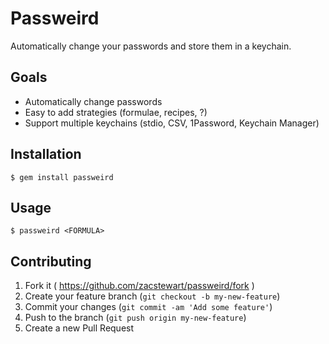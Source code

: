 # Passweird

Automatically change your passwords and store them in a keychain.

## Goals

  * Automatically change passwords
  * Easy to add strategies (formulae, recipes, ?)
  * Support multiple keychains (stdio, CSV, 1Password, Keychain Manager)

## Installation

    $ gem install passweird

## Usage

    $ passweird <FORMULA>

## Contributing

1. Fork it ( https://github.com/zacstewart/passweird/fork )
2. Create your feature branch (`git checkout -b my-new-feature`)
3. Commit your changes (`git commit -am 'Add some feature'`)
4. Push to the branch (`git push origin my-new-feature`)
5. Create a new Pull Request
